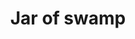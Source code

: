 ---
layout: item
title: Jar of swamp
item-id: 12936
datatable: true
id: 12936
name: "Jar of swamp"
members: true
lowalch: 0
highalch: 0
examine: "This is my Swamp!"
monsters:
  - id: 2042
    name: "Zulrah"
    members: true
    combat_level: 725
    wiki_url: "https://oldschool.runescape.wiki/w/Zulrah#Serpentine"
    drops:
      - quantity: "1"
        rarity: 0.0003333333333333333
    image: "https://oldschool.runescape.wiki/images/thumb/b/bc/Zulrah_%28serpentine%29.png/250px-Zulrah_%28serpentine%29.png?29a54"
---